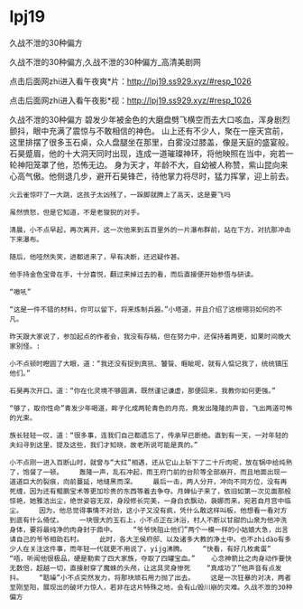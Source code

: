 # lpj19
久战不泄的30种偏方

久战不泄的30种偏方,久战不泄的30种偏方_高清美剧网

点击后面网zhi进入看午夜爽*片：http://lpj19.ss929.xyz/#resp_1026

点击后面网zhi进入看午夜影*视：http://lpj19.ss929.xyz/#resp_1026

久战不泄的30种偏方    碧发少年被金色的大磨盘劈飞横空而去大口咳血，浑身剧烈颤抖，眼中充满了震惊与不敢相信的神色。    山上还有不少人，聚在一座天宫前，这里排摆了很多玉石桌，众人盘腿坐在那里，白雾没过膝盖，像是天庭的盛宴般。    石昊蹙眉，他的十大洞天同时出现，连成一道璀璨神环，将他映照在当中，宛若一轮神阳笼罩了他，恐怖无边。    身为天才，年龄不大，自幼被人称赞，紫山昆向来心高气傲。他侧退几步，避开石昊锋芒，待他掌力将尽时，猛力挥掌，迎上前去。

    火云雀惊吓了一大跳，这孩子太凶残了，一跺脚就腾上了高天，这是要飞吗

    虽然愤怒，但是它知道，不是老狻猊的对手。

    清晨，小不点早起，再次离开，这一次他来到五百里外的一片瀑布群前，站在下方，对抗那冲击下来瀑布。

    随后，他哑然失笑，进都进来了，早有决断，还迟疑作甚。

    他手持金色宝骨在手，十分喜悦，翻过来掉过去的看，而后直接便开始参悟与研读。

    “嗷吼”

    “这是一件不错的材料，你可以留下，将来炼制兵器。”小塔道，并且介绍了这根翎羽如何的不凡。

    昨天跟大家说了，参加起点的作者会，我没有存稿，但在努力中，还保持着两更，如果时间晚大家别怪。:

    小不点顿时瞪圆了大眼，道：“我还没有捉到真犼、饕餮、睚眦呢，就有人惦记我了，统统镇压他们。”

    石昊再次开口，道：“你在化灵境不够圆满，既然谨记谦虚，那便回来，我教你如何更强。”

    “够了，取你性命”青发少年喝道，眸子化成两轮青色的月亮，竟发出隆隆的声音，飞出两道可怖的光束。

    族长轻轻一叹，道：“很多事，连我们自己都遗忘了，传承早已断绝。直到有一天，一对年轻的夫妇寻到这里，提及这些，我们才知晓，故老所说可能是真的。”

    小不点刚一进入百断山时，就曾与“大红”相遇，还从它山上斩下了二十斤肉呢，放在锅中给炖熟了，饱餐了一顿。    轰隆一声，乱石冲起，雨王府门前的台阶等全部崩开，而且地面出现一道道巨大的裂痕，向前蔓延，地缝黑而深。    最后一击，两人分开，冲向不同方位，没有再死缠，因为还有鲲鹏宝术等更加珍贵的东西等着去争夺。月婵仙子来了，依旧如第一次见面那般惊艳，她雅洁出尘，绝世姿容无双，身段修长完美，一身白衣飘动，袅娜而来，宛若自月宫中临尘。    因为，他总觉得事情不对劲，这小子又没有疯，凭什么敢这样叫板，他想看一看对方到底有什么倚仗。    一块很大的玉石上，小不点正在沐浴，村人不断以甘甜的山泉为他冲洗身体，要将最纯净的肉身封于鼎中。    “爷爷快阻止他们”两个一模一样的小姑娘大急，出言请自己的爷爷相助石村。    此时，各大王侯府邸、以及诸多大教的净土中。也不zhidào有多少人在关注这件事，而年轻一代就更不用说了，yijg沸腾。    “快看，有好几枚禽蛋”    “唔，听闻他很极品，硬是勒索了四大家族，夺取了四罐宝血。”    心念神箭比之肉身动作要快无数倍，超越一切，直接射穿了魔蛛的头颅，让这具灵身惨死    “真成功了”他声音有点发抖。    “聒噪”小不点突然发力，将那块顽石用力抛了出去。    这是一次狂暴的对决，两者至刚至阳，展现出的破坏力惊人，若非在这片特殊之地，会有山毁川崩的灾难。久战不泄的30种偏方
